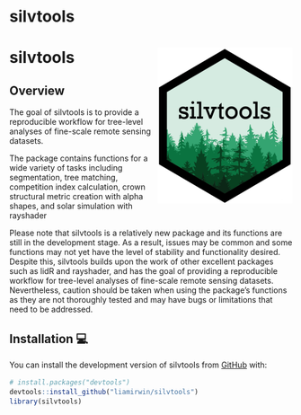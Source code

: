 
<!-- README.md is generated from README.Rmd. Please edit that file -->

# silvtools

<!-- badges: start -->

# silvtools <img src="man/figures/logo.png" align="right" height="277" />

<!-- badges: end -->

## Overview

The goal of silvtools is to provide a reproducible workflow for
tree-level analyses of fine-scale remote sensing datasets.

The package contains functions for a wide variety of tasks including
segmentation, tree matching, competition index calculation, crown
structural metric creation with alpha shapes, and solar simulation with
rayshader

Please note that silvtools is a relatively new package and its functions
are still in the development stage. As a result, issues may be common
and some functions may not yet have the level of stability and
functionality desired. Despite this, silvtools builds upon the work of
other excellent packages such as lidR and rayshader, and has the goal of
providing a reproducible workflow for tree-level analyses of fine-scale
remote sensing datasets. Nevertheless, caution should be taken when
using the package’s functions as they are not thoroughly tested and may
have bugs or limitations that need to be addressed.

## Installation :computer:

You can install the development version of silvtools from
[GitHub](https://github.com/) with:

``` r
# install.packages("devtools")
devtools::install_github("liamirwin/silvtools")
library(silvtools)
```
